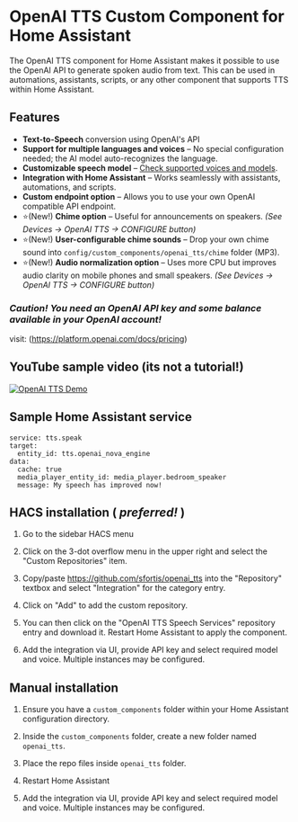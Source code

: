 # OpenAI TTS Custom Component for Home Assistant

The OpenAI TTS component for Home Assistant makes it possible to use the OpenAI API to generate spoken audio from text. This can be used in automations, assistants, scripts, or any other component that supports TTS within Home Assistant. 

## Features  

- **Text-to-Speech** conversion using OpenAI's API  
- **Support for multiple languages and voices** – No special configuration needed; the AI model auto-recognizes the language.  
- **Customizable speech model** – [Check supported voices and models](https://platform.openai.com/docs/guides/text-to-speech).  
- **Integration with Home Assistant** – Works seamlessly with assistants, automations, and scripts.  
- **Custom endpoint option** – Allows you to use your own OpenAI compatible API endpoint.
- ⭐(New!) **Chime option** – Useful for announcements on speakers. *(See Devices → OpenAI TTS → CONFIGURE button)*  
- ⭐(New!) **User-configurable chime sounds** – Drop your own chime sound into  `config/custom_components/openai_tts/chime` folder (MP3).  
- ⭐(New!) **Audio normalization option** – Uses more CPU but improves audio clarity on mobile phones and small speakers. *(See Devices → OpenAI TTS → CONFIGURE button)*  



### *Caution! You need an OpenAI API key and some balance available in your OpenAI account!* ###
visit: (https://platform.openai.com/docs/pricing)

## YouTube sample video (its not a tutorial!)

[![OpenAI TTS Demo](https://img.youtube.com/vi/oeeypI_X0qs/0.jpg)](https://www.youtube.com/watch?v=oeeypI_X0qs)



## Sample Home Assistant service

```
service: tts.speak
target:
  entity_id: tts.openai_nova_engine
data:
  cache: true
  media_player_entity_id: media_player.bedroom_speaker
  message: My speech has improved now!
```

## HACS installation ( *preferred!* ) 

1. Go to the sidebar HACS menu 

2. Click on the 3-dot overflow menu in the upper right and select the "Custom Repositories" item.

3. Copy/paste https://github.com/sfortis/openai_tts into the "Repository" textbox and select "Integration" for the category entry.

4. Click on "Add" to add the custom repository.

5. You can then click on the "OpenAI TTS Speech Services" repository entry and download it. Restart Home Assistant to apply the component.

6. Add the integration via UI, provide API key and select required model and voice. Multiple instances may be configured.

## Manual installation

1. Ensure you have a `custom_components` folder within your Home Assistant configuration directory.

2. Inside the `custom_components` folder, create a new folder named `openai_tts`.

3. Place the repo files inside `openai_tts` folder.

4. Restart Home Assistant

5. Add the integration via UI, provide API key and select required model and voice. Multiple instances may be configured.

